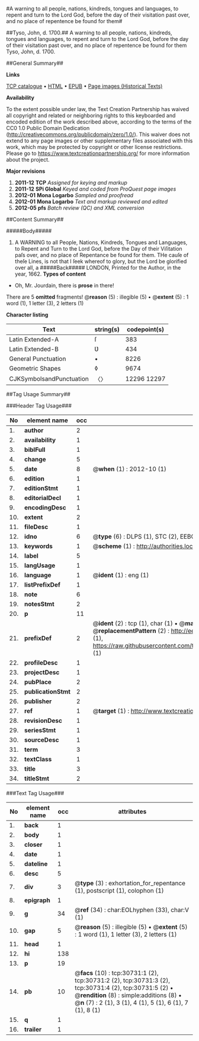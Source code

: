 #A warning to all people, nations, kindreds, tongues and languages, to repent and turn to the Lord God, before the day of their visitation past over, and no place of repentence be found for them#

##Tyso, John, d. 1700.##
A warning to all people, nations, kindreds, tongues and languages, to repent and turn to the Lord God, before the day of their visitation past over, and no place of repentence be found for them
Tyso, John, d. 1700.

##General Summary##

**Links**

[TCP catalogue](http://www.ota.ox.ac.uk/tcp/)  • 
[HTML](http://tei.it.ox.ac.uk/tcp/Texts-HTML/free/A64/A64094.html)  • 
[EPUB](http://tei.it.ox.ac.uk/tcp/Texts-EPUB/free/A64/A64094.epub) • 
[Page images (Historical Texts)](https://historicaltexts.jisc.ac.uk/eebo-99826330e)

**Availability**

To the extent possible under law, the Text Creation Partnership has waived all copyright and related or neighboring rights to this keyboarded and encoded edition of the work described above, according to the terms of the CC0 1.0 Public Domain Dedication (http://creativecommons.org/publicdomain/zero/1.0/). This waiver does not extend to any page images or other supplementary files associated with this work, which may be protected by copyright or other license restrictions. Please go to https://www.textcreationpartnership.org/ for more information about the project.

**Major revisions**

1. __2011-12__ __TCP__ *Assigned for keying and markup*
1. __2011-12__ __SPi Global__ *Keyed and coded from ProQuest page images*
1. __2012-01__ __Mona Logarbo__ *Sampled and proofread*
1. __2012-01__ __Mona Logarbo__ *Text and markup reviewed and edited*
1. __2012-05__ __pfs__ *Batch review (QC) and XML conversion*

##Content Summary##

#####Body#####

1. A WARNING to all People, Nations, Kindreds, Tongues and Languages, to Repent and Turn to the Lord God, before the Day of their Viſitation paſs over, and no place of Repentance be found for them.
THe cauſe of theſe Lines, is not that I ſeek whereof to glory, but the Lord be glorified over all, a
#####Back#####
LONDON, Printed for the Author, in the year, 1662.
**Types of content**

  * Oh, Mr. Jourdain, there is **prose** in there!

There are 5 **omitted** fragments! 
 @__reason__ (5) : illegible (5)  •  @__extent__ (5) : 1 word (1), 1 letter (3), 2 letters (1)

**Character listing**


|Text|string(s)|codepoint(s)|
|---|---|---|
|Latin Extended-A|ſ|383|
|Latin Extended-B|Ʋ|434|
|General Punctuation|•|8226|
|Geometric Shapes|◊|9674|
|CJKSymbolsandPunctuation|〈〉|12296 12297|

##Tag Usage Summary##

###Header Tag Usage###

|No|element name|occ|attributes|
|---|---|---|---|
|1.|__author__|2||
|2.|__availability__|1||
|3.|__biblFull__|1||
|4.|__change__|5||
|5.|__date__|8| @__when__ (1) : 2012-10 (1)|
|6.|__edition__|1||
|7.|__editionStmt__|1||
|8.|__editorialDecl__|1||
|9.|__encodingDesc__|1||
|10.|__extent__|2||
|11.|__fileDesc__|1||
|12.|__idno__|6| @__type__ (6) : DLPS (1), STC (2), EEBO-CITATION (1), PROQUEST (1), VID (1)|
|13.|__keywords__|1| @__scheme__ (1) : http://authorities.loc.gov/ (1)|
|14.|__label__|5||
|15.|__langUsage__|1||
|16.|__language__|1| @__ident__ (1) : eng (1)|
|17.|__listPrefixDef__|1||
|18.|__note__|6||
|19.|__notesStmt__|2||
|20.|__p__|11||
|21.|__prefixDef__|2| @__ident__ (2) : tcp (1), char (1)  •  @__matchPattern__ (2) : ([0-9\-]+):([0-9IVX]+) (1), (.+) (1)  •  @__replacementPattern__ (2) : http://eebo.chadwyck.com/downloadtiff?vid=$1&page=$2 (1), https://raw.githubusercontent.com/textcreationpartnership/Texts/master/tcpchars.xml#$1 (1)|
|22.|__profileDesc__|1||
|23.|__projectDesc__|1||
|24.|__pubPlace__|2||
|25.|__publicationStmt__|2||
|26.|__publisher__|2||
|27.|__ref__|1| @__target__ (1) : http://www.textcreationpartnership.org/docs/. (1)|
|28.|__revisionDesc__|1||
|29.|__seriesStmt__|1||
|30.|__sourceDesc__|1||
|31.|__term__|3||
|32.|__textClass__|1||
|33.|__title__|3||
|34.|__titleStmt__|2||


###Text Tag Usage###

|No|element name|occ|attributes|
|---|---|---|---|
|1.|__back__|1||
|2.|__body__|1||
|3.|__closer__|1||
|4.|__date__|1||
|5.|__dateline__|1||
|6.|__desc__|5||
|7.|__div__|3| @__type__ (3) : exhortation_for_repentance (1), postscript (1), colophon (1)|
|8.|__epigraph__|1||
|9.|__g__|34| @__ref__ (34) : char:EOLhyphen (33), char:V (1)|
|10.|__gap__|5| @__reason__ (5) : illegible (5)  •  @__extent__ (5) : 1 word (1), 1 letter (3), 2 letters (1)|
|11.|__head__|1||
|12.|__hi__|138||
|13.|__p__|19||
|14.|__pb__|10| @__facs__ (10) : tcp:30731:1 (2), tcp:30731:2 (2), tcp:30731:3 (2), tcp:30731:4 (2), tcp:30731:5 (2)  •  @__rendition__ (8) : simple:additions (8)  •  @__n__ (7) : 2 (1), 3 (1), 4 (1), 5 (1), 6 (1), 7 (1), 8 (1)|
|15.|__q__|1||
|16.|__trailer__|1||
